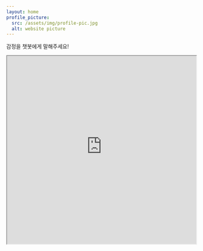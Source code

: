 ```yaml
---
layout: home
profile_picture:
  src: /assets/img/profile-pic.jpg
  alt: website picture
---
```


<span style="margin:30px">
  <p>
    감정을 챗봇에게 말해주세요!
  </p>
</span>

<div>
  <iframe src='https://webchat.botframework.com/embed/krqnaservice-newbot?s=FTslZw93apo.oqBscZyQzMoejc1TsDh2FacmlQVGguoOg-uW21w1vtM'  style='min-width: 400px; width: 100%; min-height: 500px;'></iframe>
</div>

